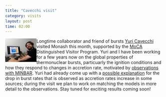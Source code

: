 ```yaml
---
title: "Cavecchi visit"
category: visits
layout: post
time: 02:00
---
```

<!-- header generated from blosxom format post; make_header.pl 23.1.2022 -->
<p>
<img src="/images/yuri_2019.jpg" width="100" align="left">Longtime collaborator and friend of bursts
<a href="https://www.southampton.ac.uk/maths/about/staff/yc3e16.page">Yuri
Cavecchi</a> visited Monash this month, supported by the
<a href="http://moca.monash.edu">MoCA</a> Distinguished Visitor Program.
Yuri and I have been working for a few years now on the global properties of
thermonuclear bursts, particuarly the ignition conditions and how they
respond to changes in accretion rate, motivated by 
<a href="http://users.monash.edu.au/~dgallow/cgi-bin/blosxom.cgi/thermonuclear%20bursts/burst_rates.html">observations with MINBAR</a>.
Yuri had already come up with a 
<a href="http://users.monash.edu/~dgallow/cgi-bin/blosxom.cgi/thermonuclear%20bursts/burst-rates-theory.html">possible explanation</a> for the drop in burst
rates that is observed as accretion rates increase in some sources; during
the visit we plan to work on matching the models in more detail to the observations. Stay tuned for exciting results coming soon!
